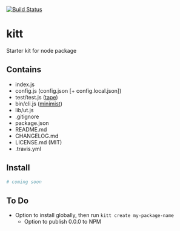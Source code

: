 [![Build Status](https://secure.travis-ci.org/fluffybunnies/kitt.png)](http://travis-ci.org/fluffybunnies/kitt)

# kitt
Starter kit for node package


## Contains
- index.js
- config.js (config.json [+ config.local.json])
- test/test.js ([tape](https://www.npmjs.com/package/tape))
- bin/cli.js ([minimist](https://www.npmjs.com/package/minimist))
- lib/ut.js
- .gitignore
- package.json
- README.md
- CHANGELOG.md
- LICENSE.md (MIT)
- .travis.yml


## Install
```bash
# coming soon
```


## To Do
- Option to install globally, then run `kitt create my-package-name`
	- Option to publish 0.0.0 to NPM
